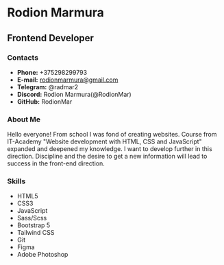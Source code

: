 # Rodion Marmura

## Frontend Developer

### Contacts

* **Phone:** +375298299793
* **E-mail:** rodionmarmura@gmail.com
* **Telegram:** @radmar2 
* **Discord:** Rodion Marmura(@RodionMar) 
* **GitHub:** RodionMar 

### About Me

Hello everyone! From school I was fond of creating websites. Course from IT-Academy "Website development with HTML, CSS and JavaScript" expanded and deepened my knowledge. I want to develop further in this direction. Discipline and the desire to get a new information will lead to success in the front-end direction.

### Skills

* HTML5
* CSS3
* JavaScript
* Sass/Scss
* Bootstrap 5
* Tailwind CSS
* Git
* Figma
* Adobe Photoshop